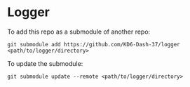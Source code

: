 # Logger

To add this repo as a submodule of another repo:

```
git submodule add https://github.com/KD6-Dash-37/logger <path/to/logger/directory>
```

To update the submodule:

```
git submodule update --remote <path/to/logger/directory>
```